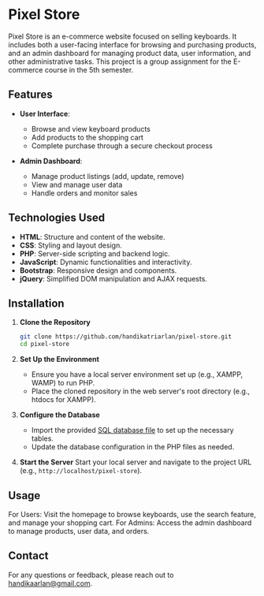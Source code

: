 # Pixel Store

Pixel Store is an e-commerce website focused on selling keyboards. It includes both a user-facing interface for browsing and purchasing products, and an admin dashboard for managing product data, user information, and other administrative tasks. This project is a group assignment for the E-commerce course in the 5th semester.

## Features

- **User Interface**:
  - Browse and view keyboard products
  - Add products to the shopping cart
  - Complete purchase through a secure checkout process

- **Admin Dashboard**:
  - Manage product listings (add, update, remove)
  - View and manage user data
  - Handle orders and monitor sales

## Technologies Used

- **HTML**: Structure and content of the website.
- **CSS**: Styling and layout design.
- **PHP**: Server-side scripting and backend logic.
- **JavaScript**: Dynamic functionalities and interactivity.
- **Bootstrap**: Responsive design and components.
- **jQuery**: Simplified DOM manipulation and AJAX requests.

## Installation

1. **Clone the Repository**
   ```bash
   git clone https://github.com/handikatriarlan/pixel-store.git
   cd pixel-store
   
2. **Set Up the Environment**
   - Ensure you have a local server environment set up (e.g., XAMPP, WAMP) to run PHP.
   - Place the cloned repository in the web server's root directory (e.g., htdocs for XAMPP).
     
4. **Configure the Database**
   - Import the provided [SQL database file](pixel.sql) to set up the necessary tables.
   - Update the database configuration in the PHP files as needed.
     
6. **Start the Server**
   Start your local server and navigate to the project URL (e.g., `http://localhost/pixel-store`).

## Usage
For Users: Visit the homepage to browse keyboards, use the search feature, and manage your shopping cart.
For Admins: Access the admin dashboard to manage products, user data, and orders.

## Contact
For any questions or feedback, please reach out to handikaarlan@gmail.com.
